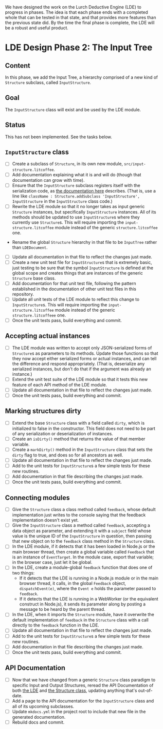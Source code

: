 
We have designed the work on the Lurch Deductive Engine (LDE) to progress in
phases.  The idea is that each phase ends with a completed whole that can be
tested in that state, and that provides more features than the previous
state did.  By the time the final phase is complete, the LDE will be a
robust and useful product.

# LDE Design Phase 2: The Input Tree

## Content

In this phase, we add the Input Tree, a hierarchy comprised of a new kind of
`Structure` subclass, called `InputStructure`.

## Goal

The `InputStructure` class will exist and be used by the LDE module.

## Status

This has not been implemented.  See the tasks below.

## `InputStructure` class

 * [ ] Create a subclass of `Structure`, in its own new module,
   `src/input-structure.litcoffee`.
 * [ ] Add documentation explaining what it is and will do (though that
   documentation can grow with time).
 * [ ] Ensure that the `InputStructure` subclass registers itself with the
   serialization code, as
   [the documentation here](https://github.com/lurchmath/lde/blob/master/src/structure.litcoffee#registering-class-names)
   describes.  (That is, use a line like
   `className : Structure.addSubclass 'InputStructure', InputStructure` in
   the `InputStructure` class code.)
 * [ ] Rewrite the LDE module so that it no longer takes as input generic
   `Structure` instances, but specifically `InputStructure` instances.  All
   of its methods should be updated to use `InputStructure`s where they
   currently use `Structure`s.  This will require importing the
   `input-structure.litcoffee` module instead of the generic
   `structure.litcoffee` one.
 * Rename the global `Structure` hierarchy in that file to be `InputTree`
   rather than `LDEDocument`.
 * [ ] Update all documentation in that file to reflect the changes just
   made.
 * [ ] Create a new unit test file for `InputStructure`s that is extremely
   basic, just testing to be sure that the symbol `InputStructure` is
   defined at the global scope and creates things that are instances of the
   generic `Structure` base class.
 * [ ] Add documentation for that unit test file, following the pattern
   established in the documentation of other unit test files in this
   repository.
 * [ ] Update all unit tests of the LDE module to reflect this change to
   `InputStructure`s.  This will require importing the
   `input-structure.litcoffee` module instead of the generic
   `structure.litcoffeee` one.
 * [ ] Once the unit tests pass, build everything and commit.

## Accepting actual instances

 * [ ] The LDE module was written to accept only JSON-serialized forms of
   `Structure`s as parameters to its methods.  Update those functions so
   that they now accept either serialized forms or actual instances, and can
   tell the difference and respond appropriately.  (That is, deserialize any
   serialized instances, but don't do that if the argument was already an
   instance.)
 * [ ] Extend the unit test suite of the LDE module so that it tests this
   new feature of each API method of the LDE module.
 * [ ] Update all documentation in that file to reflect the changes just
   made.
 * [ ] Once the unit tests pass, build everything and commit.

## Marking structures dirty

 * [ ] Extend the base `Structure` class with a field called `dirty`, which
   is initialized to false in the constructor.  This field does not need to
   be part of any serialization or deserialization of instances.
 * [ ] Create an `isDirty()` method that returns the value of that member
   variable.
 * [ ] Create a `markDirty()` method in the `InputStructure` class that sets
   the `dirty` flag to true, and does so for all ancestors as well.
 * [ ] Update all documentation in that file to reflect the changes just
   made.
 * [ ] Add to the unit tests for `InputStructure`s a few simple tests for
   these new routines.
 * [ ] Add documentation in that file describing the changes just made.
 * [ ] Once the unit tests pass, build everything and commit.

## Connecting modules

 * [ ] Give the `Structure` class a class method called `feedback`, whose
   default implementation just writes to the console saying that the
   feedback implementation doesn't exist yet.
 * [ ] Give the `InputStructure` class a method called `feedback`, accepting
   a data object as parameter, and extending it with a `subject` field whose
   value is the unique ID of the `InputStructure` in question, then passing
   that new object on to the `feedback` class method in the `Structure`
   class.
 * [ ] In the LDE module, if it detects that it has been loaded in Node.js
   or the main browser thread, then create a global variable called
   `Feedback` that is an instance of `EventTarget`.  In the module case,
   export that variable; in the browser case, just let it be global.
 * [ ] In the LDE, create a module-global `feedback` function that does one
   of two things:
    * If it detects that the LDE is running in a Node.js module or in the
      main browser thread, it calls, in the global `Feedback` object,
      `dispatchEvent(e)`, where the `Event e` holds the parameter passed to
      `feedback`.
    * If it detects that the LDE is running in a WebWorker (or the
      equivalent construct in Node.js), it sends its parameter along by
      posting a message to be heard by the parent thread.
 * [ ] In the LDE, when it imports the `Structure` module, have it overwrite
   the default implementation of `feedback` in the `Structure` class with
   a call directly to the `feedback` function in the LDE.
 * [ ] Update all documentation in that file to reflect the changes just
   made.
 * [ ] Add to the unit tests for `InputStructure`s a few simple tests for
   these new routines.
 * [ ] Add documentation in that file describing the changes just made.
 * [ ] Once the unit tests pass, build everything and commit.

## API Documentation

 * [ ] Now that we have changed from a generic `Structure` class paradigm to
   specific Input and Output Structures, reread the API Documentation of
   both [the LDE](api-lde.md) and [the Structure class](api-structures.md),
   updating anything that's out-of-date.
 * [ ] Add a page to the API documentation for the `InputStructure` class
   and all of its upcoming subclasses.
 * [ ] Update `mkdocs.yml` in the project root to include that new file in
   the generated documentation.
 * [ ] Rebuild docs and commit.
